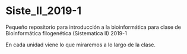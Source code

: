 # Siste_II_2019-1
Pequeño repositorio para introducción a la bioinformática para clase de Bioinformática filogenética (Sistematica II) 2019-1

En cada unidad viene lo que miraremos a lo largo de la clase. 
